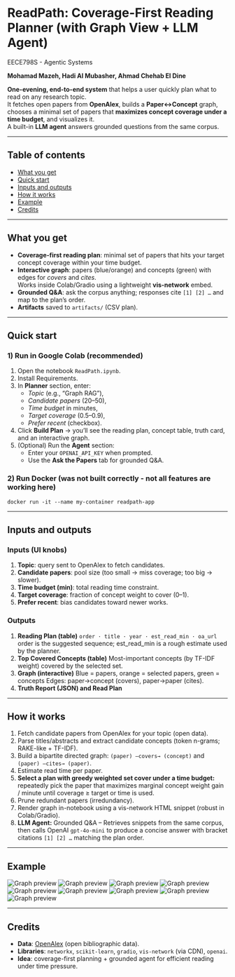 # ReadPath: Coverage-First Reading Planner (with Graph View + LLM Agent)

EECE798S - Agentic Systems

**Mohamad Mazeh, Hadi Al Mubasher, Ahmad Chehab El Dine**

**One-evening, end-to-end system** that helps a user quickly plan what to read on any research topic.  
It fetches open papers from **OpenAlex**, builds a **Paper↔Concept** graph, chooses a minimal set of papers that **maximizes concept coverage under a time budget**, and visualizes it.  
A built-in **LLM agent** answers grounded questions from the same corpus.

---

## Table of contents

- [What you get](#what-you-get)
- [Quick start](#quick-start)
- [Inputs and outputs](#inputs-and-outputs)
- [How it works](#how-it-works)
- [Example](#Example)
- [Credits](#license--credits)

---

## What you get

- **Coverage-first reading plan**: minimal set of papers that hits your target concept coverage within your time budget.
- **Interactive graph**: papers (blue/orange) and concepts (green) with edges for *covers* and *cites*.  
  Works inside Colab/Gradio using a lightweight **vis-network** embed.
- **Grounded Q&A**: ask the corpus anything; responses cite `[1] [2] …` and map to the plan’s order.
- **Artifacts** saved to `artifacts/` (CSV plan).

---

## Quick start

### 1) Run in Google Colab (recommended)
1. Open the notebook `ReadPath.ipynb`.
2. Install Requirements. 
3. In **Planner** section, enter:
   - *Topic* (e.g., “Graph RAG”),
   - *Candidate papers* (20–50),
   - *Time budget* in minutes,
   - *Target coverage* (0.5–0.9),
   - *Prefer recent* (checkbox).
4. Click **Build Plan** → you’ll see the reading plan, concept table, truth card, and an interactive graph.
5. (Optional) Run the **Agent** section:
   - Enter your `OPENAI_API_KEY` when prompted.
   - Use the **Ask the Papers** tab for grounded Q&A.
  
### 2) Run Docker (was not built correctly - not all features are working here)

`docker run -it --name my-container readpath-app`

---

## Inputs and outputs

### Inputs (UI knobs)
1. **Topic**: query sent to OpenAlex to fetch candidates.
2. **Candidate papers**: pool size (too small → miss coverage; too big → slower).
3. **Time budget (min)**: total reading time constraint.
4. **Target coverage**: fraction of concept weight to cover (0–1).
5. **Prefer recent**: bias candidates toward newer works.

### Outputs
1. **Reading Plan (table)**
   `order · title · year · est_read_min · oa_url`
   order is the suggested sequence; est_read_min is a rough estimate used by the planner.
3. **Top Covered Concepts (table)**
   Most-important concepts (by TF-IDF weight) covered by the selected set.
4. **Graph (interactive)**
   Blue = papers, orange = selected papers, green = concepts
   Edges: paper→concept (covers), paper→paper (cites).
5. **Truth Report (JSON) and Read Plan**

---

## How it works

1. Fetch candidate papers from OpenAlex for your topic (open data).
2. Parse titles/abstracts and extract candidate concepts (token n-grams; RAKE-like + TF-IDF).
3. Build a bipartite directed graph:
   `(paper) —covers→ (concept)` and `(paper) —cites→ (paper)`.
4. Estimate read time per paper.
5. **Select a plan with greedy weighted set cover under a time budget:**
   repeatedly pick the paper that maximizes marginal concept weight gain / minute until coverage ≥ target or time is used.
6. Prune redundant papers (irredundancy).
7. Render graph in-notebook using a vis-network HTML snippet (robust in Colab/Gradio).
8. **LLM Agent:**
   Grounded Q&A – Retrieves snippets from the same corpus, then calls OpenAI `gpt-4o-mini` to produce a concise answer with bracket citations `[1] [2] …` matching the plan order.

---

## Example

![Graph preview](Images/thumbnail_image.png)
![Graph preview](Images/image.png)
![Graph preview](Images/image2.png)
![Graph preview](Images/image3.png)
![Graph preview](Images/image4.png)
![Graph preview](Images/image5.png)
![Graph preview](Images/image6.png)
![Graph preview](Images/image7.png)
![Graph preview](Images/image8.png)

---

## Credits

- **Data**: [OpenAlex](https://openalex.org/) (open bibliographic data).
- **Libraries**: `networkx`, `scikit-learn`, `gradio`, `vis-network` (via CDN), `openai`.
- **Idea**: coverage-first planning + grounded agent for efficient reading under time pressure.
